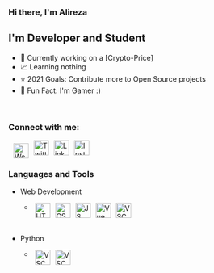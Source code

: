 ### Hi there, I'm Alireza

## I'm Developer and Student

- 💪 Currently working on a [Crypto-Price]
- 📈 Learning nothing
- ⭐ 2021 Goals: Contribute more to Open Source projects
- 🎉 Fun Fact: I'm Gamer :)

<br />

### Connect with me:

[<img align="left" alt="Website" width="30px" src="https://www.iconfinder.com/icons/2357311/download/svg/4096" style="margin: 6px 10px">][website]

[<img align="left" alt="Twitter" width="30px" src="https://www.iconfinder.com/icons/5296514/download/svg/4096" style="margin-right:10px">][twitter]

[<img align="left" alt="Linkedin" width="30px" src="https://www.iconfinder.com/icons/4102586/download/svg/4096" style="margin-right:10px" >][linkedin]

[<img align="left" alt="Instagram" width="30px" src="https://www.iconfinder.com/icons/2609558/download/svg/4096">][instagram]

<br />
<br />

### Languages and Tools

- Web Development

  - <img align="left" alt="HTML" width="30px" src="https://www.iconfinder.com/icons/317755/download/svg/4096" style="margin: 0px 5px"> <img align="left" alt="CSS" width="30px" src="https://www.iconfinder.com/icons/4202020/download/svg/4096" style="margin: 0px 5px">
    <img align="left" alt="JS" width="30px" src="https://www.iconfinder.com/icons/4373213/download/svg/4096" style="margin: 0px 5px">
    <img align="left" alt="Vue" width="30px" src="https://www.iconfinder.com/icons/4375161/download/svg/4096" style="margin: 0px 5px"><img align="left" alt="VSCode" width="30px" src="https://upload.wikimedia.org/wikipedia/commons/thumb/9/9a/Visual_Studio_Code_1.35_icon.svg/1024px-Visual_Studio_Code_1.35_icon.svg.png" style="margin: 0px 5px">

<br />

- Python

  - <img align="left" alt="VSCode" width="30px" src="https://www.iconfinder.com/icons/4375050/download/svg/4096" style="margin: 0px 5px"><img align="left" alt="VSCode" width="30px" src="http://assets.stickpng.com/images/58481537cef1014c0b5e4968.png" style="margin: 0px 5px">

[website]: https://shahamiri-alireza.github.io/
[twitter]: https://shahamiri-alireza.github.io/
[instagram]: https://www.instagram.com/_alirezashahamiri/
[linkedin]: https://www.linkedin.com/in/alireza-shahamiri-b60b46216/
